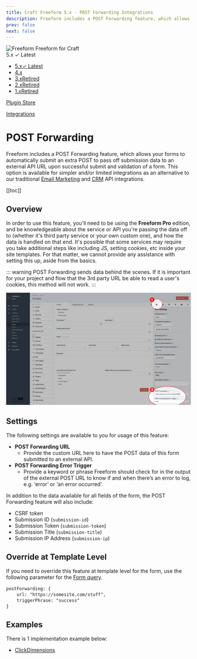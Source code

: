 ```yaml
---
title: Craft Freeform 5.x - POST Forwarding Integrations
description: Freeform includes a POST Forwarding feature, which allows your forms to automatically submit an extra POST to pass off submission data to an external API URL upon successful submit and validation of a form.
prev: false
next: false
---
```


<meta property="og:image" content="https://docs.solspace.com/extras/social/craft/freeform/freeform.png" />

<div id="pr-heading">
    <img src="https://docs.solspace.com/extras/icons/products/freeform-icon.png" alt="Freeform" class="pr-image">
    <span class="pr-name">Freeform</span>
    <span class="pr-category">for Craft</span>
    <div class="pr-v-wrapper">
        <div class="pr-v">
            <span class="pr-v-v">5.x</span>
            <span class="pr-v-type pr-latest">✓ Latest</span>
            <span class="pr-v-arrow arrow down"></span>
        </div>
        <ul class="pr-v-list">
            <li><a href="/craft/freeform/v5/">5.x<span class="pr-v-type pr-latest">✓ Latest</span></a></li>
            <li><a href="/craft/freeform/v4/">4.x</a></li>
            <li><a href="/craft/freeform/v3/">3.x<span class="pr-v-type pr-retired">Retired</span></a></li>
            <li><a href="/craft/freeform/v2/">2.x<span class="pr-v-type pr-retired">Retired</span></a></li>
            <li><a href="/craft/freeform/v1/">1.x<span class="pr-v-type pr-retired">Retired</span></a></li>
        </ul>
    </div>
    <div class="pr-buy">
        <a href="https://plugins.craftcms.com/freeform" class="button button-blue"><span class="external-url">Plugin Store</span></a>
    </div>
</div>

<span class="page-section"><a href="/craft/freeform/v5/integrations/">Integrations</a></span>

# POST Forwarding <Badge type="pro" text="Pro" />

Freeform includes a POST Forwarding feature, which allows your forms to automatically submit an extra POST to pass off submission data to an external API URL upon successful submit and validation of a form. This option is available for simpler and/or limited integrations as an alternative to our traditional [Email Marketing](../) and [CRM](../) API integrations.


[[toc]]


## Overview

In order to use this feature, you'll need to be using the **Freeform Pro** edition, and be knowledgeable about the service or API you're passing the data off to (whether it's third party service or your own custom one), and how the data is handled on that end. It's possible that some services may require you take additional steps like including JS, setting cookies, etc inside your site templates. For that matter, we cannot provide any assistance with setting this up, aside from the basics.

::: warning
POST Forwarding sends data behind the scenes. If it is important for your project and flow that the 3rd party URL be able to read a user's cookies, this method will not work.
:::

![POST Forwarding Integrations](../../images/cp_api-post-forwarding.png)


## Settings

The following settings are available to you for usage of this feature:

* **POST Forwarding URL**
    * Provide the custom URL here to have the POST data of this form submitted to an external API.
* **POST Forwarding Error Trigger**
    * Provide a keyword or phrase Freeform should check for in the output of the external POST URL to know if and when there’s an error to log, e.g. ‘error’ or ‘an error occurred’.

In addition to the data available for all fields of the form, the POST Forwarding feature will also include:

- CSRF token
- Submission ID (`submission-id`)
- Submission Token (`submission-token`)
- Submission Title (`submission-title`)
- Submission IP Address (`submission-ip`)


## Override at Template Level
If you need to override this feature at template level for the form, use the following parameter for the [Form query](../../templates/queries/form.md).

``` twig
postForwarding: {
    url: "https://somesite.com/stuff",
    triggerPhrase: "success"
}
```


## Examples

There is 1 implementation example below:

* [ClickDimensions](../clickdimensions/)
